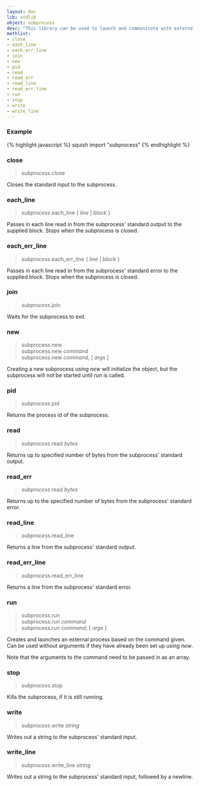 ```yaml
---
layout: doc
lib: stdlib
object: subprocess
desc: "This library can be used to launch and communicate with external subprocesses."
methlist:
- close
- each_line
- each_err_line
- join
- new
- pid
- read
- read_err
- read_line
- read_err_line
- run
- stop
- write
- write_line
---
```


### Example

{% highlight javascript %}
squish import "subprocess"
{% endhighlight %}

### close
>_subprocess_.close

Closes the standard input to the subprocess.

### each\_line
>_subprocess_.each\_line { _line_ | _block_ }

Passes in each line read in from the subprocess' standard output to the supplied block. Stops when the subprocess is closed.

### each\_err\_line
>_subprocess_.each\_err\_line { _line_ | _block_ }

Passes in each line read in from the subprocess' standard error to the supplied block. Stops when the subprocess is closed.

### join
>_subprocess_.join

Waits for the subprocess to exit.

### new
>subprocess.new  
>subprocess.new _command_  
>subprocess.new _command_, \[ _args_ \]

Creating a new subprocess using _new_ will initialize the object, but the subprocess will not be started until _run_ is called.

### pid
>_subprocess_.pid

Returns the process id of the subprocess.

### read
>_subprocess_.read _bytes_

Returns up to specified number of bytes from the subprocess' standard output.

### read\_err
>_subprocess_.read _bytes_

Returns up to the specified number of bytes from the subprocess' standard error.

### read\_line
>_subprocess_.read\_line

Returns a line from the subprocess' standard output.

### read\_err\_line
>_subprocess_.read\_err\_line

Returns a line from the subprocess' standard error.

### run
>_subprocess_.run  
>subprocess.run _command_  
>subprocess.run _command_, \[ _args_ \]

Creates and launches an external process based on the command given. Can be used without arguments if they have already been set up using _new_.

Note that the arguments to the command need to be passed in as an array.

### stop
>_subprocess_.stop

Kills the subprocess, if it is still running.

### write
>_subprocess_.write _string_

Writes out a string to the subprocess' standard input.

### write\_line
>_subprocess_.write\_line _string_

Writes out a string to the subprocess' standard input, followed by a newline.

